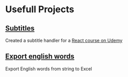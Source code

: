 # Usefull Projects

## [Subtitles](/usefull-projects/subtitles/excel-export)

Created a subtitle handler for a [React course on Udemy](https://www.udemy.com/course/the-ultimate-react-course/learn/lecture/35882526#search)

## [Export english words](/usefull-projects/english-words-export/)

Export English words from string to Excel
